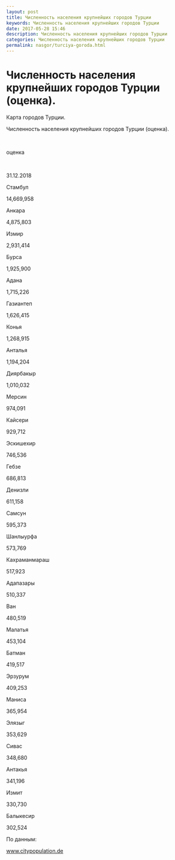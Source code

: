 ```yaml
---
layout: post
title: Численность населения крупнейших городов Турции
keywords: Численность населения крупнейших городов Турции
date: 2017-05-28 15:46
description: Численность населения крупнейших городов Турции
categories: Численность населения крупнейших городов Турции
permalink: nasgor/turciya-goroda.html
---
```


# Численность населения крупнейших городов Турции (оценка).


Карта городов Турции.


Численность населения крупнейших городов Турции (оценка).








 


оценка






 


31.12.2018






Стамбул


14,669,958






Анкара


4,875,803






Измир


2,931,414






Бурса


1,925,900






Адана


1,715,226






Газиантеп


1,626,415






Конья


1,268,915






Анталья


1,194,204






Диярбакыр


1,010,032






Мерсин


974,091






Кайсери


929,712






Эскишехир


746,536






Гебзе


686,813






Денизли


611,158






Самсун


595,373






Шанлыурфа


573,769






Кахраманмараш


517,923






Адапазары


510,337






Ван


480,519






Малатья


453,104






Батман


419,517






Эрзурум


409,253






Маниса


365,954






Элязыг


353,629






Сивас


348,680






Антакья


341,196






Измит


330,730






Балыкесир


302,524








По данным:


www.citypopulation.de
			
		
